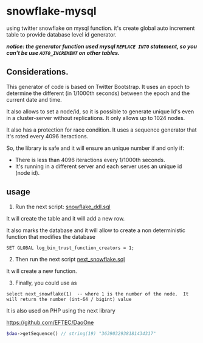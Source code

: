 # snowflake-mysql

using twitter snowflake on mysql function. it's create global auto increment table to provide database level id generator. 

***notice: the generator function used mysql `REPLACE INTO` statement, so you can't be use `AUTO_INCREMENT` on other tables.***

## Considerations.

This generator of code is based on Twitter Bootstrap.  It uses an epoch to determine the different (in 1/1000th seconds) between the epoch and the current date and time.

It also allows to set a node/id, so it is possible to generate unique Id's even in a cluster-server without replications.   It only allows up to 1024 nodes.

It also has a protection for race condition.  It uses a sequence generator that it's roted every 4096 iteractions.

So, the library is safe and it will ensure an unique number if and only if:

* There is less than 4096 iteractions every 1/1000th seconds.
* It's running in a different server and each server uses an unique id (node id).


## usage

1) Run the next script: [snowflake_ddl.sql](snowflake_ddl.sql)

It will create the table and it will add a new row.

It also marks the database and it will allow to create a non deterministic function that modifies the database

```
SET GLOBAL log_bin_trust_function_creators = 1;
```

2) Then run the next script [next_snowflake.sql](next_snowflake.sql)

It will create a new function.

3) Finally, you could use as

```
select next_snowflake(1)  -- where 1 is the number of the node.  It will return the number (int-64 / bigint) value
```

It is also used on PHP using the next library

https://github.com/EFTEC/DaoOne

```php
$dao->getSequence() // string(19) "3639032938181434317" 
```


